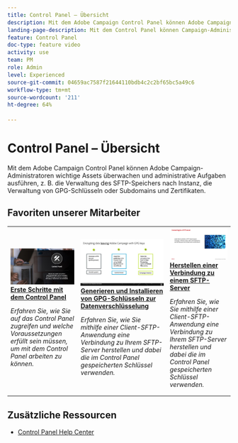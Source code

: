 ```yaml
---
title: Control Panel – Übersicht
description: Mit dem Adobe Campaign Control Panel können Adobe Campaign-Administratoren wichtige Assets überwachen und administrative Aufgaben ausführen, z. B. die Verwaltung des SFTP-Speichers nach Instanz, die Verwaltung von GPG-Schlüsseln oder Subdomains und Zertifikaten.
landing-page-description: Mit dem Control Panel können Campaign-Administratoren wichtige Assets überwachen sowie administrative Aufgaben erledigen, z. B. das Verwalten von SFTP-Datenspeicherung, GPG-Schlüsseln oder Subdomains und Zertifikaten.
feature: Control Panel
doc-type: feature video
activity: use
team: PM
role: Admin
level: Experienced
source-git-commit: 04659ac7587f21644110bdb4c2c2bf65bc5a49c6
workflow-type: tm+mt
source-wordcount: '211'
ht-degree: 64%

---
```


# Control Panel – Übersicht

Mit dem Adobe Campaign Control Panel können Adobe Campaign-Administratoren wichtige Assets überwachen und administrative Aufgaben ausführen, z. B. die Verwaltung des SFTP-Speichers nach Instanz, die Verwaltung von GPG-Schlüsseln oder Subdomains und Zertifikaten.

## Favoriten unserer Mitarbeiter

<table>
<tr>
<td>
    <a href="./get-started.md">
      <img alt="Herstellen einer Verbindung zu einem SFTP-Server" src="./assets/kt-6385.jpg" />
    </a>
    <div>
      <a href="./get-started.md">
    <strong>Erste Schritte mit dem Control Panel</strong>
    </a>
    </div>
    <p>
    <em>Erfahren Sie, wie Sie auf das Control Panel zugreifen und welche Voraussetzungen erfüllt sein müssen, um mit dem Control Panel arbeiten zu können. </em>
    <p>
  </td>
  <td>
    <a href="./instance-settings/gpg-key-management/generate-and-install-gpg-keys-for-data-encryption.md">
      <img alt="Herstellen einer Verbindung zu einem SFTP-Server" src="./assets/36386.jpg" />
    </a>
    <div>
      <a href="./instance-settings/gpg-key-management/generate-and-install-gpg-keys-for-data-encryption.md">
    <strong>Generieren und Installieren von GPG-Schlüsseln zur Datenverschlüsselung</strong>
    </a>
    </div>
    <p>
    <em>Erfahren Sie, wie Sie mithilfe einer Client-SFTP-Anwendung eine Verbindung zu Ihrem SFTP-Server herstellen und dabei die im Control Panel gespeicherten Schlüssel verwenden. </em>
    <p>
  </td>
  <td>
    <a href="./sftp-management/connect-to-sftp-server.md">
      <img alt="Herstellen einer Verbindung zu einem SFTP-Server" src="./assets/27263.jpg" />
    </a>
    <div>
      <a href="./sftp-management/connect-to-sftp-server.md">
    <strong>Herstellen einer Verbindung zu einem SFTP-Server</strong>
    </a>
    </div>
    <p>
    <em>Erfahren Sie, wie Sie mithilfe einer Client-SFTP-Anwendung eine Verbindung zu Ihrem SFTP-Server herstellen und dabei die im Control Panel gespeicherten Schlüssel verwenden. </em>
    <p>
  </td>
</tr>
</table>

## Zusätzliche Ressourcen

* [Control Panel Help Center](https://experienceleague.adobe.com/docs/control-panel/using/control-panel-home.html?lang=de)
